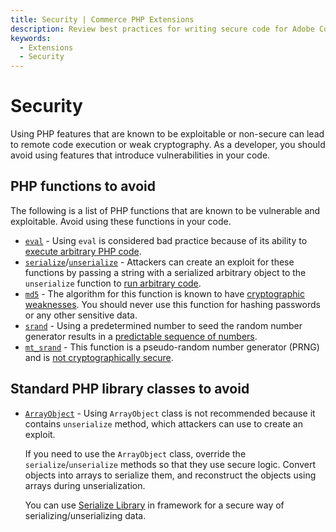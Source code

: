 ```yaml
---
title: Security | Commerce PHP Extensions
description: Review best practices for writing secure code for Adobe Commerce and Magento Open Source extensions.
keywords:
  - Extensions
  - Security
---
```


# Security

Using PHP features that are known to be exploitable or non-secure can lead to remote code execution or weak cryptography.
As a developer, you should avoid using features that introduce vulnerabilities in your code.

## PHP functions to avoid

The following is a list of PHP functions that are known to be vulnerable and exploitable.
Avoid using these functions in your code.

*  [`eval`](https://www.php.net/manual/en/function.eval.php) - Using `eval` is considered bad practice because of its ability to [execute arbitrary PHP code](https://cheatsheetseries.owasp.org/cheatsheets/PHP_Configuration_Cheat_Sheet.html#Code_Injection).
*  [`serialize`](https://www.php.net/manual/en/function.serialize.php)/[`unserialize`](https://www.php.net/manual/en/function.unserialize.php) - Attackers can create an exploit for these functions by passing a string with a serialized arbitrary object to the `unserialize` function to [run arbitrary code](https://owasp.org/www-community/vulnerabilities/PHP_Object_Injection).
*  [`md5`](https://www.php.net/manual/en/function.md5.php) - The algorithm for this function is known to have [cryptographic weaknesses](https://wiki.owasp.org/index.php/Guide_to_Cryptography#Hashes).
   You should never use this function for hashing passwords or any other sensitive data.
*  [`srand`](https://www.php.net/manual/en/function.srand.php) - Using a predetermined number to seed the random number generator results in a [predictable sequence of numbers](https://softwareengineering.stackexchange.com/questions/76229/predicting-the-output-of-phps-rand).
*  [`mt_srand`](https://www.php.net/manual/en/function.mt-rand.php) - This function is a pseudo-random number generator (PRNG) and is [not cryptographically secure](https://phpsecurity.readthedocs.io/en/latest/Insufficient-Entropy-For-Random-Values.html).

## Standard PHP library classes to avoid

*  [`ArrayObject`](https://www.php.net/manual/en/class.arrayobject.php) - Using `ArrayObject` class is not recommended because it contains `unserialize` method, which attackers can use to create an exploit.

   If you need to use the `ArrayObject` class, override the `serialize`/`unserialize` methods so that they use secure logic.
   Convert objects into arrays to serialize them, and reconstruct the objects using arrays during unserialization.

   You can use [Serialize Library](../../development/framework/serialize-library.md) in framework for a secure way of serializing/unserializing data.
